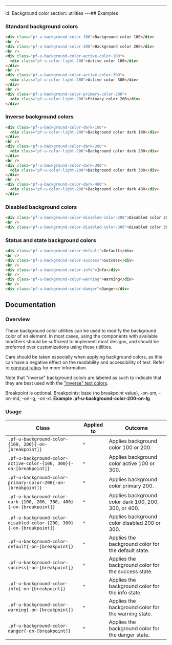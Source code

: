 ---
id: Background color
section: utilities
---## Examples

### Standard background colors

```html
<div class="pf-u-background-color-100">Background color 100</div>
<br />
<div class="pf-u-background-color-200">Background color 200</div>
<br />
<div class="pf-u-background-color-active-color-100">
  <div class="pf-u-color-light-200">Active color 100</div>
</div>
<br />
<div class="pf-u-background-color-active-color-300">
  <div class="pf-u-color-light-200">Active color 300</div>
</div>
<br />
<div class="pf-u-background-color-primary-color-200">
  <div class="pf-u-color-light-200">Primary color 200</div>
</div>

```

### Inverse background colors

```html
<div class="pf-u-background-color-dark-100">
  <div class="pf-u-color-light-200">Background color dark 100</div>
</div>
<br />
<div class="pf-u-background-color-dark-200">
  <div class="pf-u-color-light-200">Background color dark 200</div>
</div>
<br />
<div class="pf-u-background-color-dark-300">
  <div class="pf-u-color-light-200">Background color dark 300</div>
</div>
<br />
<div class="pf-u-background-color-dark-400">
  <div class="pf-u-color-light-200">Background color dark 400</div>
</div>

```

### Disabled background colors

```html
<div class="pf-u-background-color-disabled-color-200">Disabled color 200</div>
<br />
<div class="pf-u-background-color-disabled-color-300">Disabled color 300</div>

```

### Status and state background colors

```html
<div class="pf-u-background-color-default">Default</div>
<br />
<div class="pf-u-background-color-success">Success</div>
<br />
<div class="pf-u-background-color-info">Info</div>
<br />
<div class="pf-u-background-color-warning">Warning</div>
<br />
<div class="pf-u-background-color-danger">Danger</div>

```

## Documentation

### Overview

These background color utilities can be used to modify the background color of an element. In most cases, using the components with available modifiers should be sufficient to implement most designs, and should be preferred over customizations using these utilities.

Care should be taken especially when applying background colors, as this can have a negative effect on the readability and accessibility of text. Refer to [contrast ratios](/guidelines/colors/#contrast-ratios) for more information.

Note that "inverse" background colors are labeled as such to indicate that they are best used with the ["inverse" text colors](/utilities/text#inverse-colors). 

Breakpoint is optional. Breakpoints: base (no breakpoint value), -on-sm, -on-md, -on-lg, -on-xl. **Example .pf-u-background-color-200-on-lg**

### Usage

| Class                                                                | Applied to | Outcome                                              |
| -------------------------------------------------------------------- | ---------- | ---------------------------------------------------- |
| `.pf-u-background-color-{100, 200}{-on-[breakpoint]}`                | `*`        | Applies background color 100 or 200.                 |
| `.pf-u-background-color-active-color-{100, 300}{-on-[breakpoint]}`   | `*`        | Applies background color active 100 or 300.          |
| `.pf-u-background-color-primary-color-200{-on-[breakpoint]}`         | `*`        | Applies background color primary 200.                |
| `.pf-u-background-color-dark-{100, 200, 300, 400}{-on-[breakpoint]}` | `*`        | Applies background color dark 100, 200, 300, or 400. |
| `.pf-u-background-color-disabled-color-{200, 300}{-on-[breakpoint]}` | `*`        | Applies background color disabled 200 or 300.        |
| `.pf-u-background-color-default{-on-[breakpoint]}`                   | `*`        | Applies the background color for the default state.  |
| `.pf-u-background-color-success{-on-[breakpoint]}`                   | `*`        | Applies the background color for the success state.  |
| `.pf-u-background-color-info{-on-[breakpoint]}`                      | `*`        | Applies the background color for the info state.     |
| `.pf-u-background-color-warning{-on-[breakpoint]}`                   | `*`        | Applies the background color for the warning state.  |
| `.pf-u-background-color-danger{-on-[breakpoint]}`                    | `*`        | Applies the background color for the danger state.   |
